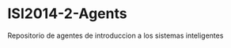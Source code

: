 ISI2014-2-Agents
================

Repositorio de agentes de introduccion a los sistemas inteligentes

